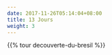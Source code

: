 ```yaml
---
date: 2017-11-26T05:14:04+08:00
title: 13 Jours
weight: 3
---
```


{{% tour decouverte-du-bresil %}}
